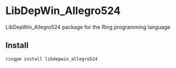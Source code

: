 # LibDepWin_Allegro524

LibDepWin_Allegro524 package for the Ring programming language

## Install

	ringpm install libdepwin_allegro524